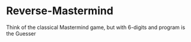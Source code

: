# Reverse-Mastermind
Think of the classical Mastermind game, but with 6-digits and program is the Guesser

